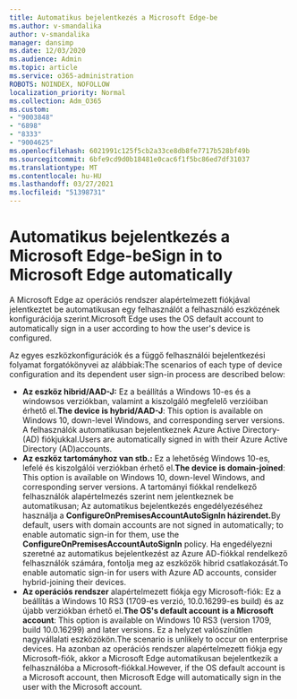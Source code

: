 ```yaml
---
title: Automatikus bejelentkezés a Microsoft Edge-be
ms.author: v-smandalika
author: v-smandalika
manager: dansimp
ms.date: 12/03/2020
ms.audience: Admin
ms.topic: article
ms.service: o365-administration
ROBOTS: NOINDEX, NOFOLLOW
localization_priority: Normal
ms.collection: Adm_O365
ms.custom:
- "9003848"
- "6898"
- "8333"
- "9004625"
ms.openlocfilehash: 6021991c125f5cb2a33ce8db8fe7717b528bf49b
ms.sourcegitcommit: 6bfe9cd9d0b18481e0cac6f1f5bc86ed7df31037
ms.translationtype: MT
ms.contentlocale: hu-HU
ms.lasthandoff: 03/27/2021
ms.locfileid: "51398731"
---
```

# <a name="sign-in-to-microsoft-edge-automatically"></a><span data-ttu-id="22019-102">Automatikus bejelentkezés a Microsoft Edge-be</span><span class="sxs-lookup"><span data-stu-id="22019-102">Sign in to Microsoft Edge automatically</span></span>

<span data-ttu-id="22019-103">A Microsoft Edge az operációs rendszer alapértelmezett fiókjával jelentkeztet be automatikusan egy felhasználót a felhasználó eszközének konfigurációja szerint.</span><span class="sxs-lookup"><span data-stu-id="22019-103">Microsoft Edge uses the OS default account to automatically sign in a user according to how the user's device is configured.</span></span> 

<span data-ttu-id="22019-104">Az egyes eszközkonfigurációk és a függő felhasználói bejelentkezési folyamat forgatókönyvei az alábbiak:</span><span class="sxs-lookup"><span data-stu-id="22019-104">The scenarios of each type of device configuration and its dependent user sign-in process are described below:</span></span>

- <span data-ttu-id="22019-105">**Az eszköz hibrid/AAD-J:** Ez a beállítás a Windows 10-es és a windowsos verziókban, valamint a kiszolgáló megfelelő verzióiban érhető el.</span><span class="sxs-lookup"><span data-stu-id="22019-105">**The device is hybrid/AAD-J**: This option is available on Windows 10, down-level Windows, and corresponding server versions.</span></span> <span data-ttu-id="22019-106">A felhasználók automatikusan bejelentkeznek Azure Active Directory-(AD) fiókjukkal.</span><span class="sxs-lookup"><span data-stu-id="22019-106">Users are automatically signed in with their Azure Active Directory (AD)accounts.</span></span>
- <span data-ttu-id="22019-107">**Az eszköz tartományhoz van stb.:** Ez a lehetőség Windows 10-es, lefelé és kiszolgálói verziókban érhető el.</span><span class="sxs-lookup"><span data-stu-id="22019-107">**The device is domain-joined**: This option is available on Windows 10, down-level Windows, and corresponding server versions.</span></span> <span data-ttu-id="22019-108">A tartományi fiókkal rendelkező felhasználók alapértelmezés szerint nem jelentkeznek be automatikusan; Az automatikus bejelentkezés engedélyezéséhez használja a **ConfigureOnPremisesAccountAutoSignIn házirendet.**</span><span class="sxs-lookup"><span data-stu-id="22019-108">By default, users with domain accounts are not signed in automatically; to enable automatic sign-in for them, use the **ConfigureOnPremisesAccountAutoSignIn** policy.</span></span> <span data-ttu-id="22019-109">Ha engedélyezni szeretné az automatikus bejelentkezést az Azure AD-fiókkal rendelkező felhasználók számára, fontolja meg az eszközök hibrid csatlakozását.</span><span class="sxs-lookup"><span data-stu-id="22019-109">To enable automatic sign-in for users with Azure AD accounts, consider hybrid-joining their devices.</span></span>
- <span data-ttu-id="22019-110">**Az operációs rendszer** alapértelmezett fiókja egy Microsoft-fiók: Ez a beállítás a Windows 10 RS3 (1709-es verzió, 10.0.16299-es build) és az újabb verziókban érhető el.</span><span class="sxs-lookup"><span data-stu-id="22019-110">**The OS's default account is a Microsoft account**: This option is available on Windows 10 RS3 (version 1709, build 10.0.16299) and later versions.</span></span> <span data-ttu-id="22019-111">Ez a helyzet valószínűtlen nagyvállalati eszközökön.</span><span class="sxs-lookup"><span data-stu-id="22019-111">The scenario is unlikely to occur on enterprise devices.</span></span> <span data-ttu-id="22019-112">Ha azonban az operációs rendszer alapértelmezett fiókja egy Microsoft-fiók, akkor a Microsoft Edge automatikusan bejelentkezik a felhasználóba a Microsoft-fiókkal.</span><span class="sxs-lookup"><span data-stu-id="22019-112">However, if the OS default account is a Microsoft account, then Microsoft Edge will automatically sign in the user with the Microsoft account.</span></span>
 
 
